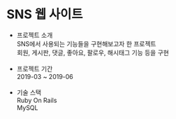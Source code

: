 # SNS 웹 사이트
- 프로젝트 소개<br>
SNS에서 사용되는 기능들을 구현해보고자 한 프로젝트<br>
회원, 게시판, 댓글, 좋아요, 팔로우, 해시태그 기능 등을 구현<br><br>
- 프로젝트 기간<br>
2019-03 ~ 2019-06<br><br>
- 기술 스택<br>
Ruby On Rails<br>
MySQL
